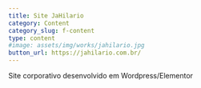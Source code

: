 ```yaml
---
title: Site JaHilario
category: Content
category_slug: f-content
type: content
#image: assets/img/works/jahilario.jpg
button_url: https://jahilario.com.br/
---
```


Site corporativo desenvolvido em Wordpress/Elementor